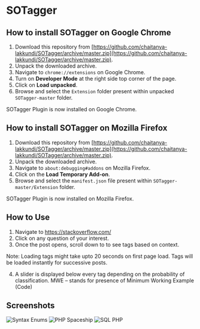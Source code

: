 # SOTagger

## How to install SOTagger on Google Chrome

1. Download this repository from [https://github.com/chaitanya-lakkundi/SOTagger/archive/master.zip](https://github.com/chaitanya-lakkundi/SOTagger/archive/master.zip).
2. Unpack the downloaded archive.
3. Navigate to `chrome://extensions` on Google Chrome.
4. Turn on **Developer Mode** at the right side top corner of the page.
5. Click on **Load unpacked**.
5. Browse and select the `Extension` folder present within unpacked `SOTagger-master` folder.

SOTagger Plugin is now installed on Google Chrome.

## How to install SOTagger on Mozilla Firefox

1. Download this repository from [https://github.com/chaitanya-lakkundi/SOTagger/archive/master.zip](https://github.com/chaitanya-lakkundi/SOTagger/archive/master.zip).
2. Unpack the downloaded archive.
3. Navigate to `about:debugging#addons` on Mozilla Firefox.
4. Click on the **Load Temporary Add-on**.
5. Browse and select the `manifest.json` file present within `SOTagger-master/Extension` folder.

SOTagger Plugin is now installed on Mozilla Firefox.

## How to Use

1. Navigate to https://stackoverflow.com/
2. Click on any question of your interest.
3. Once the post opens, scroll down to to see tags based on context.

Note: Loading tags might take upto 20 seconds on first page load. Tags will be loaded instantly for successive posts.

4. A slider is displayed below every tag depending on the probability of classification.
   MWE – stands for presence of Minimum Working Example (Code)
   
## Screenshots

![Syntax Enums](https://github.com/chaitanya-lakkundi/SOTagger/raw/master/screenshots/syntax_enums.png)
![PHP Spaceship](https://github.com/chaitanya-lakkundi/SOTagger/raw/master/screenshots/php_spaceship.png)
![SQL PHP](https://github.com/chaitanya-lakkundi/SOTagger/raw/master/screenshots/sql_php.png)
